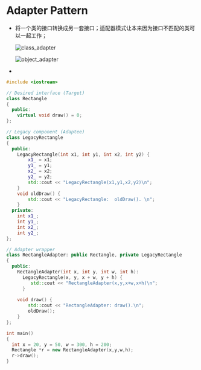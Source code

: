 # Adapter Pattern

- 将一个类的接口转换成另一套接口；适配器模式让本来因为接口不匹配的类可以一起工作；

  ![class_adapter](https://www.bogotobogo.com/DesignPatterns/images/adapter/class_adapter.gif)

  ![object_adapter](https://www.bogotobogo.com/DesignPatterns/images/adapter/object_adapter.gif)

- 

```c++
#include <iostream>

// Desired interface (Target)
class Rectangle 
{
  public:
    virtual void draw() = 0;
};

// Legacy component (Adaptee)
class LegacyRectangle 
{
  public:
    LegacyRectangle(int x1, int y1, int x2, int y2) {
        x1_ = x1;
        y1_ = y1;
        x2_ = x2;
        y2_ = y2;
        std::cout << "LegacyRectangle(x1,y1,x2,y2)\n";
    }
    void oldDraw() {
        std::cout << "LegacyRectangle:  oldDraw(). \n";
    }
  private:
    int x1_;
    int y1_;
    int x2_;
    int y2_;
};

// Adapter wrapper
class RectangleAdapter: public Rectangle, private LegacyRectangle 
{
  public:
    RectangleAdapter(int x, int y, int w, int h):
      LegacyRectangle(x, y, x + w, y + h) {
         std::cout << "RectangleAdapter(x,y,x+w,x+h)\n";
      }
    
    void draw() {
        std::cout << "RectangleAdapter: draw().\n"; 
        oldDraw();
    }
};

int main()
{
  int x = 20, y = 50, w = 300, h = 200;
  Rectangle *r = new RectangleAdapter(x,y,w,h);
  r->draw();
}
```

